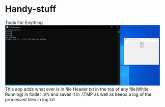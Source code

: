 # Handy-stuff
 Tools For Enything
 ![Alt text](./View.PNG?raw=true "Title")
 This app adds what ever is in file Header.txt in the top of any file(While Running) in folder .\IN and saves it in .\TMP as well as keeps a log of the processed files in log.txt
